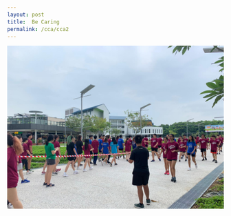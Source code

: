 ```yaml
---
layout: post
title:  Be Caring
permalink: /cca/cca2
---
```

![Be Caring](/images/CSC_1.jpeg "Be Caring")
